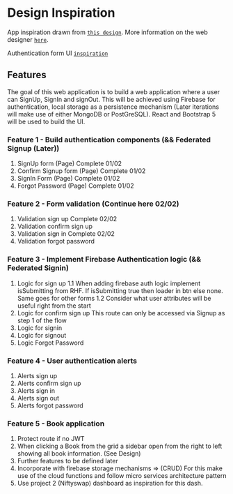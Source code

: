 # Design Inspiration

App inspiration drawn from [`this design`](https://dribbble.com/shots/7234710-Book-Reviews-Website#).
More information on the web designer [`here`](https://dribbble.com/Tubik).

Authentication form UI [`inspiration`](https://dribbble.com/shots/19338138-Log-in-page-Untitled-UI) 

## Features 

The goal of this web application is to build a web application where a user can SignUp, SignIn and signOut. This will be achieved using Firebase for authentication, local storage as a persistence mechanism (Later iterations will make use of either MongoDB or PostGreSQL). React and Bootstrap 5 will be used to build the UI. 

### Feature 1 - Build authentication components (&& Federated Signup (Later))
1. SignUp form (Page) Complete 01/02
2. Confirm Signup form (Page) Complete 01/02
3. SignIn Form (Page) Complete 01/02
4. Forgot Password (Page) Complete 01/02

### Feature 2 - Form validation (Continue here 02/02)
1. Validation sign up Complete 02/02
2. Validation confirm sign up 
3. Validation sign in Complete 02/02
4. Validation forgot password

### Feature 3 - Implement Firebase Authentication logic (&& Federated Signin)
1. Logic for sign up
1.1 When adding firebase auth logic implement isSubmitting from RHF. If isSubmitting true then loader in btn else none. Same goes for other forms 
1.2 Consider what user attributes will be useful right from the start  
2. Logic for confirm sign up
This route can only be accessed via Signup as step 1 of the flow
3. Logic for signin 
4. Logic for signout
5. Logic Forgot Password 

### Feature 4 - User authentication alerts 
1. Alerts sign up
2. Alerts confirm sign up
3. Alerts sign in
4. Alerts sign out
5. Alerts forgot password

### Feature 5 - Book application 
1. Protect route if no JWT
2. When clicking a Book from the grid a sidebar open from the right to left showing all book information. (See Design) 
3. Further features to be defined later
4. Incorporate with firebase storage mechanisms => (CRUD)
For this make use of the cloud functions and follow micro services architecture pattern 
5. Use project 2 (Niftyswap) dashboard as inspiration for this dash. 

